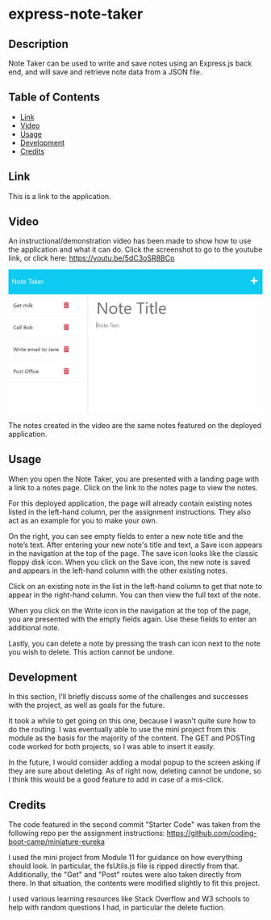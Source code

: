 # express-note-taker


## Description
Note Taker can be used to write and save notes using an Express.js back end, and will save and retrieve note data from a JSON file.

## Table of Contents
- [Link](#link)
- [Video](#video)
- [Usage](#usage)
- [Development](#development)
- [Credits](#credits)

## Link

This is a link to the application.



## Video

An instructional/demonstration video has been made to show how to use the application and what it can do. Click the screenshot to go to the youtube link, or click here: https://youtu.be/5dC3oSR8BCo

[![AppScreenshot1](public/assets/screenshots/screenshot.png?raw=true)](https://youtu.be/5dC3oSR8BCo "Demonstration Video")

The notes created in the video are the same notes featured on the deployed application.

## Usage

When you open the Note Taker, you are presented with a landing page with a link to a notes page. Click on the link to the notes page to view the notes.

For this deployed application, the page will already contain existing notes listed in the left-hand column, per the assignment instructions. They also act as an example for you to make your own. 

On the right, you can see empty fields to enter a new note title and the note’s text. After entering your new note's title and text, a Save icon appears in the navigation at the top of the page. The save icon looks like the classic floppy disk icon. When you click on the Save icon, the new note is saved and appears in the left-hand column with the other existing notes. 

Click on an existing note in the list in the left-hand column to get that note to appear in the right-hand column. You can then view the full text of the note.

When you click on the Write icon in the navigation at the top of the page, you are presented with the empty fields again. Use these fields to enter an additional note.

Lastly, you can delete a note by pressing the trash can icon next to the note you wish to delete. This action cannot be undone. 

## Development
In this section, I'll briefly discuss some of the challenges and successes with the project, as well as goals for the future.

It took a while to get going on this one, because I wasn't quite sure how to do the routing. I was eventually able to use the mini project from this module as the basis for the majority of the content. The GET and POSTing code worked for both projects, so I was able to insert it easily. 

In the future, I would consider adding a modal popup to the screen asking if they are sure about deleting. As of right now, deleting cannot be undone, so I think this would be a good feature to add in case of a mis-click.

## Credits

The code featured in the second commit "Starter Code" was taken from the following repo per the assignment instructions: https://github.com/coding-boot-camp/miniature-eureka

I used the mini project from Module 11 for guidance on how everything should look. In particular, the fsUtils.js file is ripped directly from that. Additionally, the "Get" and "Post" routes were also taken directly from there. In that situation, the contents were modified slightly to fit this project.

I used various learning resources like Stack Overflow and W3 schools to help with random questions I had, in particular the delete fuction.  


